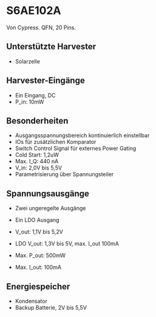 # S6AE102A

Von Cypress.
QFN, 20 Pins.

## Unterstützte Harvester
* Solarzelle

## Harvester-Eingänge
* Ein Eingang, DC
* P_in: 10mW

## Besonderheiten
* Ausgangsspannungsbereich kontinuierlich einstellbar
* IOs für zusätzlichen Komparator
* Switch Control Signal für externes Power Gating
* Cold Start: 1,2uW
* Max. I_Q: 440 nA
* V_in: 2,0V bis 5,5V
* Parametrisierung über Spannungsteiler

## Spannungsausgänge
* Zwei ungeregelte Ausgänge
* Ein LDO Ausgang
* V_out: 1,1V bis 5,2V
* LDO V_out: 1,3V bis 5V, max. I_out 100mA

* Max. P_out: 500mW
* Max. I_out: 100mA

## Energiespeicher
* Kondensator
* Backup Batterie, 2V bis 5,5V
